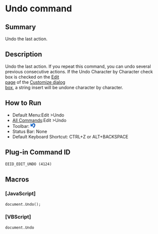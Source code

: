 # Undo command

## Summary

Undo the last action.

## Description

Undo the last action. If you repeat this command, you can undo several
previous consecutive
actions. If the
Undo
Character by Character check box is
checked on the [Edit \
page](../../dlg/customize/edit/index) of the [Customize dialog \
box](../../dlg/customize/index), a string insert will be undone character by character.

## How to Run

- Default Menu:Edit \>Undo
- [All Commands](../tools/all_commands):Edit \>Undo
- Toolbar: ![](../../images/editundo.gif)
- Status Bar: None
- Default Keyboard Shortcut: CTRL+Z or ALT+BACKSPACE

## Plug-in Command ID

```
EEID_EDIT_UNDO (4124)
```

## Macros

### \[JavaScript\]

```
document.Undo();
```

### \[VBScript\]

```
document.Undo
```
